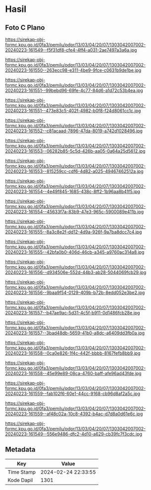 # Hasil

## Foto C Plano

https://sirekap-obj-formc.kpu.go.id/0fa3/pemilu/pdpr/13/03/04/20/07/1303042007002-20240223-161549--f5f31df8-cfe4-4ff4-a031-2ae7497a3a6a.jpg

https://sirekap-obj-formc.kpu.go.id/0fa3/pemilu/pdpr/13/03/04/20/07/1303042007002-20240223-161550--263ecc98-e311-4be9-9fce-c0631b9de1be.jpg

https://sirekap-obj-formc.kpu.go.id/0fa3/pemilu/pdpr/13/03/04/20/07/1303042007002-20240223-161551--99bebd96-69fe-4c77-84d6-a1d72c53b4ea.jpg

https://sirekap-obj-formc.kpu.go.id/0fa3/pemilu/pdpr/13/03/04/20/07/1303042007002-20240223-161551--473e83c5-402f-4982-b0f8-f24d8061cc1c.jpg

https://sirekap-obj-formc.kpu.go.id/0fa3/pemilu/pdpr/13/03/04/20/07/1303042007002-20240223-161552--c81acaad-7896-47da-8019-a742d1028496.jpg

https://sirekap-obj-formc.kpu.go.id/0fa3/pemilu/pdpr/13/03/04/20/07/1303042007002-20240223-161553--06282b85-5c5d-426b-aa05-0a64a25d5612.jpg

https://sirekap-obj-formc.kpu.go.id/0fa3/pemilu/pdpr/13/03/04/20/07/1303042007002-20240223-161553--815259cc-cdf6-4d82-a025-49467462512a.jpg

https://sirekap-obj-formc.kpu.go.id/0fa3/pemilu/pdpr/13/03/04/20/07/1303042007002-20240223-161554--4e49f845-1685-438c-8ff2-1b96aa8b41f5.jpg

https://sirekap-obj-formc.kpu.go.id/0fa3/pemilu/pdpr/13/03/04/20/07/1303042007002-20240223-161554--45633f7a-83b9-47e3-965c-5900089e411b.jpg

https://sirekap-obj-formc.kpu.go.id/0fa3/pemilu/pdpr/13/03/04/20/07/1303042007002-20240223-161555--8a3c8e2f-dd12-4d9a-926f-9a7ba8dcc7c4.jpg

https://sirekap-obj-formc.kpu.go.id/0fa3/pemilu/pdpr/13/03/04/20/07/1303042007002-20240223-161555--42bfa0b0-406d-46cb-a345-a9760ac314a8.jpg

https://sirekap-obj-formc.kpu.go.id/0fa3/pemilu/pdpr/13/03/04/20/07/1303042007002-20240223-161556--d934506e-552d-44b3-ab28-5044069fcb29.jpg

https://sirekap-obj-formc.kpu.go.id/0fa3/pemilu/pdpr/13/03/04/20/07/1303042007002-20240223-161556--9baa9f54-0129-409b-b72b-8edd052e3be2.jpg

https://sirekap-obj-formc.kpu.go.id/0fa3/pemilu/pdpr/13/03/04/20/07/1303042007002-20240223-161557--b47ae9ac-5d31-4c5f-b911-0d1486fcb28e.jpg

https://sirekap-obj-formc.kpu.go.id/0fa3/pemilu/pdpr/13/03/04/20/07/1303042007002-20240223-161557--3bad48db-5659-41b0-a8dc-a6409dd3fb0a.jpg

https://sirekap-obj-formc.kpu.go.id/0fa3/pemilu/pdpr/13/03/04/20/07/1303042007002-20240223-161558--0ca0e826-1f4c-442f-bbbb-8167fefb8bb9.jpg

https://sirekap-obj-formc.kpu.go.id/0fa3/pemilu/pdpr/13/03/04/20/07/1303042007002-20240223-161558--45e99e89-08ca-4760-baff-afe96ad43fde.jpg

https://sirekap-obj-formc.kpu.go.id/0fa3/pemilu/pdpr/13/03/04/20/07/1303042007002-20240223-161559--fab102f6-60e1-44cc-9168-cb96d8af2a5c.jpg

https://sirekap-obj-formc.kpu.go.id/0fa3/pemilu/pdpr/13/03/04/20/07/1303042007002-20240223-161559--af48c02a-10c8-4392-b4ac-d7d8a0d61e6c.jpg

https://sirekap-obj-formc.kpu.go.id/0fa3/pemilu/pdpr/13/03/04/20/07/1303042007002-20240223-161549--556e9486-dfc2-4d10-a629-cb39fc7f3cdc.jpg


## Metadata

| Key        | Value               |
| ---------- | ------------------- |
| Time Stamp | 2024-02-24 22:33:55 |
| Kode Dapil | 1301                |



